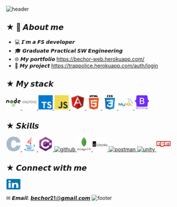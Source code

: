 ![header](https://capsule-render.vercel.app/api?type=wave&color=gradient&height=225&section=header&text=Hi%20👋,%20I'm%20Bechor&fontSize=35&fontAlignY=32)

## ★ 📖 𝘼𝙗𝙤𝙪𝙩 𝙢𝙚
* 💻 𝙄'𝙢 𝙖 𝙁𝙎 𝙙𝙚𝙫𝙚𝙡𝙤𝙥𝙚𝙧
* 🎓 𝙂𝙧𝙖𝙙𝙪𝙖𝙩𝙚 𝙋𝙧𝙖𝙘𝙩𝙞𝙘𝙖𝙡 𝙎𝙒 𝙀𝙣𝙜𝙞𝙣𝙚𝙚𝙧𝙞𝙣𝙜
* 🌐 𝙈𝙮 𝙥𝙤𝙧𝙩𝙛𝙤𝙡𝙞𝙤 https://bechor-web.herokuapp.com/
* 📘 𝙈𝙮 𝙥𝙧𝙤𝙟𝙚𝙘𝙩 https://trappolice.herokuapp.com/auth/login

## ★ 𝙈𝙮 𝙨𝙩𝙖𝙘𝙠
<a href="https://nodejs.org" target="_blank"> <img src="https://raw.githubusercontent.com/devicons/devicon/master/icons/nodejs/nodejs-original-wordmark.svg" alt="nodejs" width="40" height="40"/> </a>
<a href="https://expressjs.com/" target="_blank"> <img src="https://raw.githubusercontent.com/devicons/devicon/c5378d6c2510ffa0b3e4475af95618a8048d6cf1/icons/express/express-original-wordmark.svg" alt="express" width="40" height="40"/> </a>
<a href="https://www.typescriptlang.org/" target="_blank"> <img src="https://raw.githubusercontent.com/devicons/devicon/master/icons/typescript/typescript-original.svg" alt="typescript" width="40" height="40"/> </a> 
<a href="https://developer.mozilla.org/en-US/docs/Web/JavaScript" target="_blank"> <img src="https://raw.githubusercontent.com/devicons/devicon/master/icons/javascript/javascript-original.svg" alt="javascript" width="40" height="40"/> </a>
<a href="https://angular.io" target="_blank"> <img src="https://github.com/devicons/devicon/blob/master/icons/angularjs/angularjs-original.svg" alt="angular" width="40" height="40"/> </a>
<a href="https://www.w3.org/html/" target="_blank"> <img src="https://raw.githubusercontent.com/devicons/devicon/master/icons/html5/html5-original-wordmark.svg" alt="html5" width="40" height="40"/> </a> 
<a href="https://www.w3schools.com/css/" target="_blank"> <img src="https://raw.githubusercontent.com/devicons/devicon/master/icons/css3/css3-original-wordmark.svg" alt="css3" width="40" height="40"/> </a>
<a href="https://www.mysql.com/" target="_blank"> <img src="https://raw.githubusercontent.com/devicons/devicon/master/icons/mysql/mysql-original-wordmark.svg" alt="mysql" width="40" height="40"/> </a> 
<a href="https://getbootstrap.com" target="_blank"> <img src="https://raw.githubusercontent.com/devicons/devicon/master/icons/bootstrap/bootstrap-plain-wordmark.svg" alt="bootstrap" width="40" height="40"/> </a>

## ★ 𝙎𝙠𝙞𝙡𝙡𝙨
<a href="https://www.cprogramming.com/" target="_blank"> <img src="https://raw.githubusercontent.com/devicons/devicon/master/icons/c/c-original.svg" alt="c" width="40" height="40"/> </a>
<a href="https://www.java.com" target="_blank"> <img src="https://raw.githubusercontent.com/devicons/devicon/master/icons/java/java-original.svg" alt="java" width="40" height="40"/> </a>
<a href="https://www.w3schools.com/cs/" target="_blank"> <img src="https://raw.githubusercontent.com/devicons/devicon/master/icons/csharp/csharp-original.svg" alt="csharp" width="40" height="40"/> </a>
<a href="https://git-scm.com/" target="_blank"> <img src="https://www.vectorlogo.zone/logos/git-scm/git-scm-icon.svg" alt="github" width="40" height="40"/> </a>
<a href="https://www.mongodb.com/" target="_blank"> <img src="https://raw.githubusercontent.com/devicons/devicon/master/icons/mongodb/mongodb-original-wordmark.svg" alt="mongodb" width="40" height="40"/>
<a href="https://www.linux.org/" target="_blank"> <img src="https://raw.githubusercontent.com/devicons/devicon/c5378d6c2510ffa0b3e4475af95618a8048d6cf1/icons/ubuntu/ubuntu-plain-wordmark.svg" alt="ubuntu" width="40" height="40"/> </a>
<a href="https://postman.com" target="_blank"> <img src="https://www.vectorlogo.zone/logos/getpostman/getpostman-icon.svg" alt="postman" width="40" height="40"/> </a>
<a href="https://unity.com/" target="_blank"> <img src="https://www.vectorlogo.zone/logos/unity3d/unity3d-icon.svg" alt="unity" width="40" height="40"/> </a>
<a href="https://www.npmjs.com/" target="_blank"> <img src="https://raw.githubusercontent.com/devicons/devicon/c5378d6c2510ffa0b3e4475af95618a8048d6cf1/icons/npm/npm-original-wordmark.svg" alt="npm" width="40" height="40"/> </a>

## ★ 𝘾𝙤𝙣𝙣𝙚𝙘𝙩 𝙬𝙞𝙩𝙝 𝙢𝙚
<a href="https://www.linkedin.com/in/bechor-simhaev/" target="blank"><img align="center" src="https://github.com/devicons/devicon/blob/master/icons/linkedin/linkedin-original.svg" alt="https://www.linkedin.com/in/bechor-simhaev/" height="30" width="40" /></a>
 
✉ 𝙀𝙢𝙖𝙞𝙡: 𝙗𝙚𝙘𝙝𝙤𝙧𝟐𝟏@𝙜𝙢𝙖𝙞𝙡.𝙘𝙤𝙢
![footer](https://capsule-render.vercel.app/api?section=footer)
